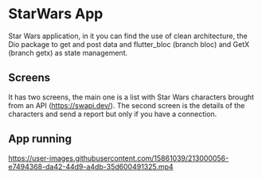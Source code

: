# StarWars App

Star Wars application, in it you can find the use of clean architecture, the Dio package to get and post data and flutter_bloc (branch bloc) and GetX (branch getx) as state management.

## Screens

It has two screens, the main one is a list with Star Wars characters brought from an API (https://swapi.dev/). The second screen is the details of the characters and send a report but only if you have a connection.

## App running

https://user-images.githubusercontent.com/15861039/213000056-e7494368-da42-44d9-a4db-35d600491325.mp4

